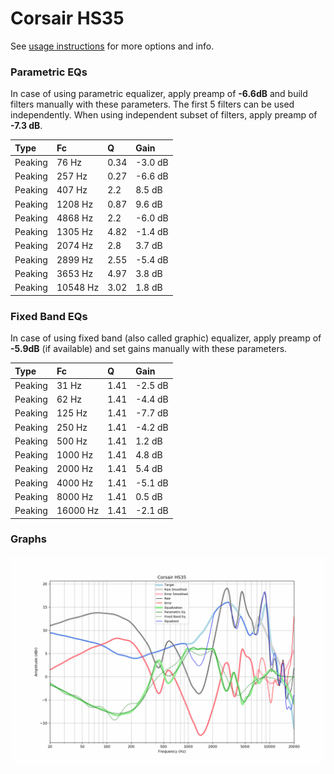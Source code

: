 # Corsair HS35
See [usage instructions](https://github.com/jaakkopasanen/AutoEq#usage) for more options and info.

### Parametric EQs
In case of using parametric equalizer, apply preamp of **-6.6dB** and build filters manually
with these parameters. The first 5 filters can be used independently.
When using independent subset of filters, apply preamp of **-7.3 dB**.

| Type    | Fc       |    Q | Gain    |
|:--------|:---------|:-----|:--------|
| Peaking | 76 Hz    | 0.34 | -3.0 dB |
| Peaking | 257 Hz   | 0.27 | -6.6 dB |
| Peaking | 407 Hz   | 2.2  | 8.5 dB  |
| Peaking | 1208 Hz  | 0.87 | 9.6 dB  |
| Peaking | 4868 Hz  | 2.2  | -6.0 dB |
| Peaking | 1305 Hz  | 4.82 | -1.4 dB |
| Peaking | 2074 Hz  | 2.8  | 3.7 dB  |
| Peaking | 2899 Hz  | 2.55 | -5.4 dB |
| Peaking | 3653 Hz  | 4.97 | 3.8 dB  |
| Peaking | 10548 Hz | 3.02 | 1.8 dB  |

### Fixed Band EQs
In case of using fixed band (also called graphic) equalizer, apply preamp of **-5.9dB**
(if available) and set gains manually with these parameters.

| Type    | Fc       |    Q | Gain    |
|:--------|:---------|:-----|:--------|
| Peaking | 31 Hz    | 1.41 | -2.5 dB |
| Peaking | 62 Hz    | 1.41 | -4.4 dB |
| Peaking | 125 Hz   | 1.41 | -7.7 dB |
| Peaking | 250 Hz   | 1.41 | -4.2 dB |
| Peaking | 500 Hz   | 1.41 | 1.2 dB  |
| Peaking | 1000 Hz  | 1.41 | 4.8 dB  |
| Peaking | 2000 Hz  | 1.41 | 5.4 dB  |
| Peaking | 4000 Hz  | 1.41 | -5.1 dB |
| Peaking | 8000 Hz  | 1.41 | 0.5 dB  |
| Peaking | 16000 Hz | 1.41 | -2.1 dB |

### Graphs
![](./Corsair%20HS35.png)